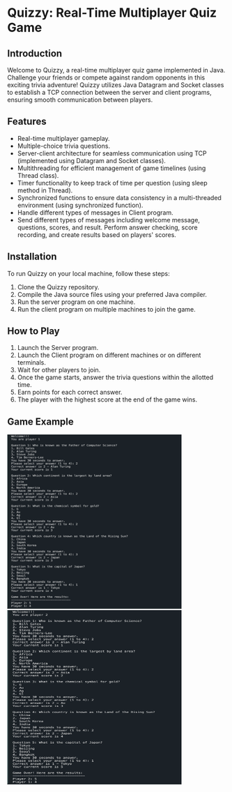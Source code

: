 # Quizzy: Real-Time Multiplayer Quiz Game

## Introduction
Welcome to Quizzy, a real-time multiplayer quiz game implemented in Java. Challenge your friends or compete against random opponents in this exciting trivia adventure! Quizzy utilizes Java Datagram and Socket classes to establish a TCP connection between the server and client programs, ensuring smooth communication between players.

## Features
- Real-time multiplayer gameplay.
- Multiple-choice trivia questions.
- Server-client architecture for seamless communication using TCP (implemented using Datagram and Socket classes).
- Multithreading for efficient management of game timelines (using Thread class).
- Timer functionality to keep track of time per question (using sleep method in Thread).
- Synchronized functions to ensure data consistency in a multi-threaded environment (using synchronized function).
- Handle different types of messages in Client program.
- Send different types of messages including welcome message, questions, scores, and result. Perform answer checking, score recording, and create results based on players' scores.

## Installation
To run Quizzy on your local machine, follow these steps:
1. Clone the Quizzy repository.
2. Compile the Java source files using your preferred Java compiler.
3. Run the server program on one machine.
4. Run the client program on multiple machines to join the game.

## How to Play
1. Launch the Server program.
2. Launch the Client program on different machines or on different terminals.
3. Wait for other players to join.
4. Once the game starts, answer the trivia questions within the allotted time.
5. Earn points for each correct answer.
6. The player with the highest score at the end of the game wins.

## Game Example
<img src="game_player_1.png" alt="Game 1" width="400" height="400">
<img src="game_player_2.png" alt="Game 2" width="400" height="400">
